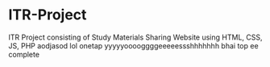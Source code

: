 # ITR-Project
ITR Project consisting of Study Materials Sharing Website using HTML, CSS, JS, PHP aodjasod
lol
onetap
yyyyyooooggggeeeeessshhhhhhh bhai top ee complete









